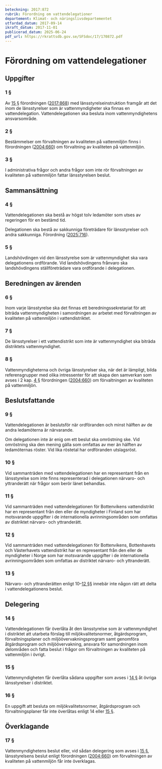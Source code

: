 ```yaml
---
beteckning: 2017:872
rubrik: Förordning om vattendelegationer
departement: Klimat- och näringslivsdepartementet
utfardad_datum: 2017-09-14
ikraft_datum: 2017-11-01
publicerad_datum: 2025-06-24
pdf_url: https://rkrattsdb.gov.se/SFSdoc/17/170872.pdf
---
```


# Förordning om vattendelegationer

## Uppgifter

### 1 §

Av [15 §](#15) förordningen ([2017:868](https://selex.se/eli/sfs/2017/868)) med länsstyrelseinstruktion framgår att det inom de länsstyrelser som är vattenmyndigheter ska finnas en vattendelegation. Vattendelegationen ska besluta inom vattenmyndighetens ansvarsområde.

### 2 §

Bestämmelser om förvaltningen av kvaliteten på vattenmiljön finns i förordningen ([2004:660](https://selex.se/eli/sfs/2004/660)) om förvaltning av kvaliteten på vattenmiljön.

### 3 §

I administrativa frågor och andra frågor som inte rör förvaltningen av kvaliteten på vattenmiljön fattar länsstyrelsen beslut.

## Sammansättning

### 4 §

Vattendelegationen ska bestå av högst tolv ledamöter som utses av regeringen för en bestämd tid.

Delegationen ska bestå av sakkunniga företrädare för länsstyrelser och andra sakkunniga. Förordning ([2025:716](https://selex.se/eli/sfs/2025/716)).

### 5 §

Landshövdingen vid den länsstyrelse som är vattenmyndighet ska vara delegationens ordförande. Vid landshövdingens frånvaro ska landshövdingens ställföreträdare vara ordförande i delegationen.

## Beredningen av ärenden

### 6 §

Inom varje länsstyrelse ska det finnas ett beredningssekretariat för att biträda vattenmyndigheten i samordningen av arbetet med förvaltningen av kvaliteten på vattenmiljön i vattendistriktet.

### 7 §

De länsstyrelser i ett vattendistrikt som inte är vattenmyndighet ska biträda distriktets vattenmyndighet.

### 8 §

Vattenmyndigheterna och övriga länsstyrelser ska, när det är lämpligt, bilda referensgrupper med olika intressenter för att skapa den samverkan som avses i 2 kap. [4 §](#kap2.4) förordningen ([2004:660](https://selex.se/eli/sfs/2004/660)) om förvaltningen av kvaliteten på vattenmiljön.

## Beslutsfattande

### 9 §

Vattendelegationen är beslutsför när ordföranden och minst hälften av de andra ledamöterna är närvarande.

Om delegationen inte är enig om ett beslut ska omröstning ske. Vid omröstning ska den mening gälla som omfattas av mer än hälften av ledamöternas röster. Vid lika röstetal har ordföranden utslagsröst.

### 10 §

Vid sammanträden med vattendelegationen har en representant från en länsstyrelse som inte finns representerad i delegationen närvaro- och yttranderätt när frågor som berör länet behandlas.

### 11 §

Vid sammanträden med vattendelegationen för Bottenvikens vattendistrikt har en representant från den eller de myndigheter i Finland som har motsvarande uppgifter i de internationella avrinningsområden som omfattas av distriktet närvaro- och yttranderätt.

### 12 §

Vid sammanträden med vattendelegationen för Bottenvikens, Bottenhavets och Västerhavets vattendistrikt har en representant från den eller de myndigheter i Norge som har motsvarande uppgifter i de internationella avrinningsområden som omfattas av distriktet närvaro- och yttranderätt.

### 13 §

Närvaro- och yttranderätten enligt 10–[12 §](#12)§ innebär inte någon rätt att delta i vattendelegationens beslut.

## Delegering

### 14 §

Vattendelegationen får överlåta åt den länsstyrelse som är vattenmyndighet i distriktet att utarbeta förslag till miljökvalitetsnormer, åtgärdsprogram, förvaltningsplaner och miljöövervakningsprogram samt genomföra åtgärdsprogram och miljöövervakning, ansvara för samordningen inom delområden och fatta beslut i frågor om förvaltningen av kvaliteten på vattenmiljön i övrigt.

### 15 §

Vattenmyndigheten får överlåta sådana uppgifter som avses i [14 §](#14) åt övriga länsstyrelser i distriktet.

### 16 §

En uppgift att besluta om miljökvalitetsnormer, åtgärdsprogram och förvaltningsplaner får inte överlåtas enligt 14 eller [15 §](#15).

## Överklagande

### 17 §

Vattenmyndighetens beslut eller, vid sådan delegering som avses i [15 §](#15), länsstyrelsens beslut enligt förordningen ([2004:660](https://selex.se/eli/sfs/2004/660)) om förvaltningen av kvaliteten på vattenmiljön får inte överklagas.